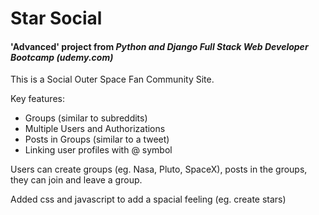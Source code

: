 # Star Social
#### 'Advanced' project from <i>Python and Django Full Stack Web Developer Bootcamp (udemy.com)</i>

This is a Social Outer Space Fan Community Site.

Key features:
- Groups (similar to subreddits)
- Multiple Users and Authorizations
- Posts in Groups (similar to a tweet)
- Linking user profiles with @ symbol

Users can create groups (eg. Nasa, Pluto, SpaceX), posts in the groups, they can join and leave a group.

Added css and javascript to add a spacial feeling (eg. create stars)
